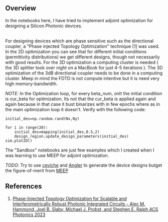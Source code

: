 ## Overview

In the notebooks here, I have tried to implement adjoint optimization for designing a Silicon Photonic devices.<br/><br/>

For designing devices which are phase sensitive such as the directional coupler, a "Phase injected Topology Optimization" technique [1] was used. In the 2D optimization you can see that for different initial conditions (permittivity distributions) we get different designs, though not necessarily with good results. For the 3D optimization a computing cluster is needed ( the 3D splitter took over night on a MacBook for just 4-5 iterations ). The 3D optimization of the 3dB directional  coupler needs to be done in a computing cluster. Meep in mind the FDTD is not compute intentive but it is need very high memory-bandwidth.<br/>

*NOTE*: In the Optimization loop, for every beta_num, onlt the initial condition is cur_beta for optimization. Its not that the cur_beta is applied again and again because in that case it bust binarizes with in few epochs where as in the main optimization loop it doesn't. Verify with the following code:<br/>

```
initial_des=np.random.rand(Nx,Ny)

for i in range(20):
    initial_des=mapping(initial_des,0.5,2)
    design_region.update_design_parameters(initial_des)
sim.plot2D()
```


The "Sandbox" notebooks are just few examples which I created when I was learning to use MEEP for adjoint optimization.

*TODO*: Try to use [ceviche](https://github.com/fancompute/ceviche) and [Angler](https://github.com/fancompute/angler/tree/master) to generate the device designs butget the figure-of-merit from [MEEP](https://github.com/NanoComp/meep)

## References
1. [Phase-Injected Topology Optimization for Scalable and Interferometrically Robust Photonic Integrated Circuits - Alec M. Hammond, Joel B. Slaby, Michael J. Probst, and Stephen E. Ralph ACS Photonics 2023](https://pubs.acs.org/doi/10.1021/acsphotonics.2c01016)



